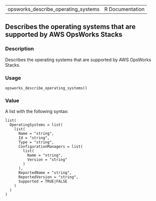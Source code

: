 <table style="width: 100%;">
<tbody>
<tr class="odd">
<td>opsworks_describe_operating_systems</td>
<td style="text-align: right;">R Documentation</td>
</tr>
</tbody>
</table>

## Describes the operating systems that are supported by AWS OpsWorks Stacks

### Description

Describes the operating systems that are supported by AWS OpsWorks
Stacks.

### Usage

    opsworks_describe_operating_systems()

### Value

A list with the following syntax:

    list(
      OperatingSystems = list(
        list(
          Name = "string",
          Id = "string",
          Type = "string",
          ConfigurationManagers = list(
            list(
              Name = "string",
              Version = "string"
            )
          ),
          ReportedName = "string",
          ReportedVersion = "string",
          Supported = TRUE|FALSE
        )
      )
    )
